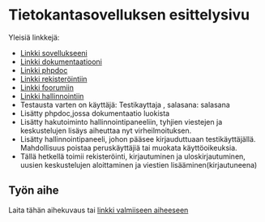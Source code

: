 # Tietokantasovelluksen esittelysivu

Yleisiä linkkejä:

* [Linkki sovellukseeni](http://hyttijan.users.cs.helsinki.fi/keskustelufoorumi)
* [Linkki dokumentaatiooni](https://github.com/hyttijan/Tsoha-Bootstrap/blob/master/doc/dokumentaatio.pdf)
* [Linkki phpdoc](https://github.com/hyttijan/Tsoha-Bootstrap/blob/master/doc/phpdoc)
* [Linkki rekisteröintiin](http://hyttijan.users.cs.helsinki.fi/keskustelufoorumi/rekisterointi)
* [Linkki foorumiin](http://hyttijan.users.cs.helsinki.fi/keskustelufoorumi/foorumi)
* [Linkki hallinnointiin](http://hyttijan.users.cs.helsinki.fi/keskustelufoorumi/hallinto)
* Testausta varten on 
käyttäjä: Testikayttaja ,
salasana: salasana
* Lisätty phpdoc,jossa dokumentaatio luokista
* Lisätty hakutoiminto hallinnointipaneeliin, tyhjien viestejen ja keskustelujen lisäys aiheuttaa nyt virheilmoituksen.
* Lisätty hallinnointipaneeli, johon pääsee kirjauduttuaan testikäyttäjällä. Mahdollisuus poistaa peruskäyttäjiä tai muokata käyttöoikeuksia.
* Tällä hetkellä toimii rekisteröinti, kirjautuminen ja uloskirjautuminen, uusien keskustelujen aloittaminen ja viestien lisääminen(kirjautuneena)




## Työn aihe

Laita tähän aihekuvaus tai [linkki valmiiseen aiheeseen](http://advancedkittenry.github.io/suunnittelu_ja_tyoymparisto/aiheet/Keskustelufoorumi.html) 
